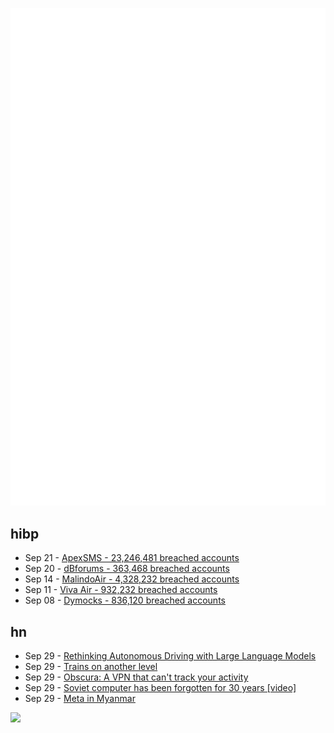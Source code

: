 ![Metrics](https://raw.githubusercontent.com/phixion/phixion/master/metrics.svg)

## hibp

<!--
for https://github.com/phixion/phixion/blob/main/.github/workflows/feeds.yml
-->
<!--START_SECTION:haveibeenpwnd-->
- Sep 21 - [ApexSMS - 23,246,481 breached accounts](https://haveibeenpwned.com/PwnedWebsites#ApexSMS)
- Sep 20 - [dBforums - 363,468 breached accounts](https://haveibeenpwned.com/PwnedWebsites#dBforums)
- Sep 14 - [MalindoAir - 4,328,232 breached accounts](https://haveibeenpwned.com/PwnedWebsites#MalindoAir)
- Sep 11 - [Viva Air - 932,232 breached accounts](https://haveibeenpwned.com/PwnedWebsites#VivaAir)
- Sep 08 - [Dymocks - 836,120 breached accounts](https://haveibeenpwned.com/PwnedWebsites#Dymocks)
<!--END_SECTION:haveibeenpwnd-->

## hn

<!--
for https://github.com/phixion/phixion/blob/main/.github/workflows/feeds.yml
-->
<!--START_SECTION:hn-->
- Sep 29 - [Rethinking Autonomous Driving with Large Language Models](https://arxiv.org/abs/2307.07162)
- Sep 29 - [Trains on another level](https://factorio.com/blog/post/fff-378)
- Sep 29 - [Obscura: A VPN that can't track your activity](https://obscuravpn.io/)
- Sep 29 - [Soviet computer has been forgotten for 30 years [video]](https://www.youtube.com/watch?v=lVCS99Zep9w)
- Sep 29 - [Meta in Myanmar](https://erinkissane.com/meta-in-myanmar-part-i-the-setup)
<!--END_SECTION:hn-->

<!--
for https://yhype.me
-->
![](https://hit.yhype.me/github/profile?user_id=13013670)
